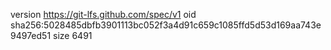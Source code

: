 version https://git-lfs.github.com/spec/v1
oid sha256:5028485dbfb3901113bc052f3a4d91c659c1085ffd5d53d169aa743e9497ed51
size 6491
